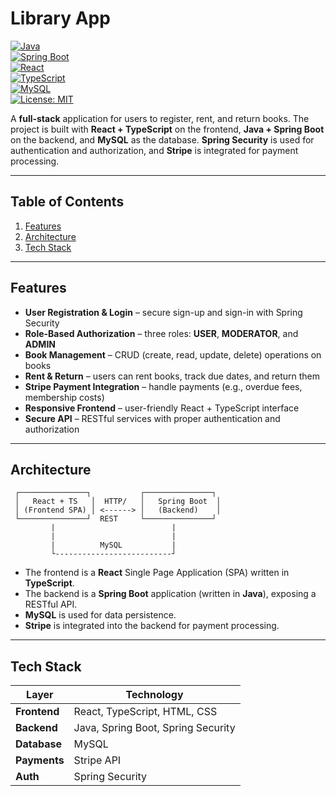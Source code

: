 # Library App  
[![Java](https://img.shields.io/badge/Java-11+-blue.svg)](https://www.oracle.com/java/)  
[![Spring Boot](https://img.shields.io/badge/Spring%20Boot-2.7+-brightgreen.svg)](https://spring.io/projects/spring-boot)  
[![React](https://img.shields.io/badge/React-18+-61DAFB.svg)](https://reactjs.org/)  
[![TypeScript](https://img.shields.io/badge/TypeScript-4.5+-blue.svg)](https://www.typescriptlang.org/)  
[![MySQL](https://img.shields.io/badge/MySQL-8+-blue.svg)](https://www.mysql.com/)  
[![License: MIT](https://img.shields.io/badge/License-MIT-yellow.svg)](LICENSE)

A **full-stack** application for users to register, rent, and return books. The project is built with **React + TypeScript** on the frontend, **Java + Spring Boot** on the backend, and **MySQL** as the database. **Spring Security** is used for authentication and authorization, and **Stripe** is integrated for payment processing.

---

## Table of Contents

1. [Features](#features)  
2. [Architecture](#architecture)  
3. [Tech Stack](#tech-stack)  

---

## Features

- **User Registration & Login** – secure sign-up and sign-in with Spring Security  
- **Role-Based Authorization** – three roles: **USER**, **MODERATOR**, and **ADMIN**  
- **Book Management** – CRUD (create, read, update, delete) operations on books  
- **Rent & Return** – users can rent books, track due dates, and return them  
- **Stripe Payment Integration** – handle payments (e.g., overdue fees, membership costs)  
- **Responsive Frontend** – user-friendly React + TypeScript interface  
- **Secure API** – RESTful services with proper authentication and authorization  

---

## Architecture

```
 ┌───────────────┐           ┌───────────────┐
 │   React + TS   │  HTTP/   │   Spring Boot  │
 │ (Frontend SPA) │ <------> │   (Backend)    │
 └───────────────┘  REST     └───────────────┘
         |                          |
         |                          |
         |          MySQL           |
         └--------------------------┘
```
- The frontend is a **React** Single Page Application (SPA) written in **TypeScript**.  
- The backend is a **Spring Boot** application (written in **Java**), exposing a RESTful API.  
- **MySQL** is used for data persistence.  
- **Stripe** is integrated into the backend for payment processing.

---

## Tech Stack

| Layer        | Technology        |
|--------------|-------------------|
| **Frontend** | React, TypeScript, HTML, CSS  |
| **Backend**  | Java, Spring Boot, Spring Security |
| **Database** | MySQL            |
| **Payments** | Stripe API        |
| **Auth**     | Spring Security   |

